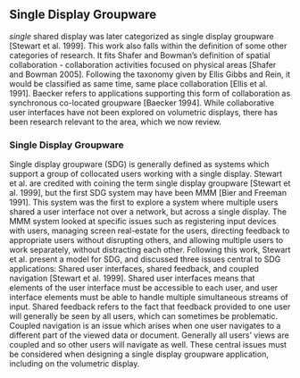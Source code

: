## Single Display Groupware

_single_ shared display was later categorized as single display groupware [Stewart et al. 1999]. This work also falls within the definition of some other categories of research. It fits Shafer and Bowman’s definition of spatial collaboration - collaboration activities focused on physical areas [Shafer and Bowman 2005]. Following the taxonomy given by Ellis Gibbs and Rein, it would be classified as same time, same place collaboration [Ellis et al. 1991]. Baecker refers to applications supporting this form of collaboration as synchronous co-located groupware [Baecker 1994]. While collaborative user interfaces have not been explored on volumetric displays, there has been research relevant to the area, which we now review.

### Single Display Groupware

Single display groupware (SDG) is generally defined as systems which support a group of collocated users working with a single display. Stewart et al. are credited with coining the term single display groupware [Stewart et al. 1999], but the first SDG system may have been MMM [Bier and Freeman 1991]. This system was the first to explore a system where multiple users shared a user interface not over a network, but across a single display. The MMM system looked at specific issues such as registering input devices with users, managing screen real-estate for the users, directing feedback to appropriate users without disrupting others, and allowing multiple users to work separately, without distracting each other. Following this work, Stewart et al. present a model for SDG, and discussed three issues central to SDG applications: Shared user interfaces, shared feedback, and coupled navigation [Stewart et al. 1999]. Shared user interfaces means that elements of the user interface must be accessible to each user, and user interface elements must be able to handle multiple simultaneous streams of input. Shared feedback refers to the fact that feedback provided to one user will generally be seen by all users, which can sometimes be problematic. Coupled navigation is an issue which arises when one user navigates to a different part of the viewed data or document. Generally all users’ views are coupled and so other users will navigate as well. These central issues must be considered when designing a single display groupware application, including on the volumetric display.
